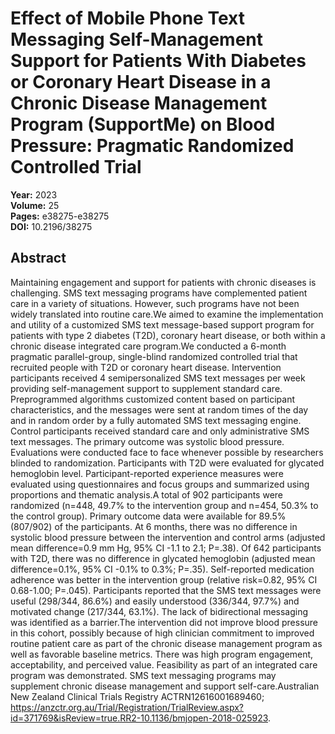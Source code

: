 # Effect of Mobile Phone Text Messaging Self-Management Support for Patients With Diabetes or Coronary Heart Disease in a Chronic Disease Management Program (SupportMe) on Blood Pressure: Pragmatic Randomized Controlled Trial

**Year:** 2023  
**Volume:** 25  
**Pages:** e38275-e38275  
**DOI:** 10.2196/38275  

## Abstract
Maintaining engagement and support for patients with chronic diseases is challenging. SMS text messaging programs have complemented patient care in a variety of situations. However, such programs have not been widely translated into routine care.We aimed to examine the implementation and utility of a customized SMS text message-based support program for patients with type 2 diabetes (T2D), coronary heart disease, or both within a chronic disease integrated care program.We conducted a 6-month pragmatic parallel-group, single-blind randomized controlled trial that recruited people with T2D or coronary heart disease. Intervention participants received 4 semipersonalized SMS text messages per week providing self-management support to supplement standard care. Preprogrammed algorithms customized content based on participant characteristics, and the messages were sent at random times of the day and in random order by a fully automated SMS text messaging engine. Control participants received standard care and only administrative SMS text messages. The primary outcome was systolic blood pressure. Evaluations were conducted face to face whenever possible by researchers blinded to randomization. Participants with T2D were evaluated for glycated hemoglobin level. Participant-reported experience measures were evaluated using questionnaires and focus groups and summarized using proportions and thematic analysis.A total of 902 participants were randomized (n=448, 49.7% to the intervention group and n=454, 50.3% to the control group). Primary outcome data were available for 89.5% (807/902) of the participants. At 6 months, there was no difference in systolic blood pressure between the intervention and control arms (adjusted mean difference=0.9 mm Hg, 95% CI -1.1 to 2.1; P=.38). Of 642 participants with T2D, there was no difference in glycated hemoglobin (adjusted mean difference=0.1%, 95% CI -0.1% to 0.3%; P=.35). Self-reported medication adherence was better in the intervention group (relative risk=0.82, 95% CI 0.68-1.00; P=.045). Participants reported that the SMS text messages were useful (298/344, 86.6%) and easily understood (336/344, 97.7%) and motivated change (217/344, 63.1%). The lack of bidirectional messaging was identified as a barrier.The intervention did not improve blood pressure in this cohort, possibly because of high clinician commitment to improved routine patient care as part of the chronic disease management program as well as favorable baseline metrics. There was high program engagement, acceptability, and perceived value. Feasibility as part of an integrated care program was demonstrated. SMS text messaging programs may supplement chronic disease management and support self-care.Australian New Zealand Clinical Trials Registry ACTRN12616001689460; https://anzctr.org.au/Trial/Registration/TrialReview.aspx?id=371769&isReview=true.RR2-10.1136/bmjopen-2018-025923.

